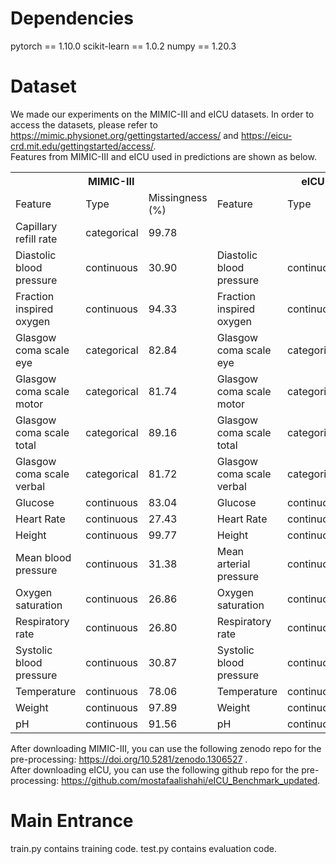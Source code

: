 # Dependencies
pytorch == 1.10.0 scikit-learn == 1.0.2 numpy == 1.20.3

# Dataset
We made our experiments on the MIMIC-III and eICU datasets. In order to access the datasets, please refer to 
https://mimic.physionet.org/gettingstarted/access/  and  https://eicu-crd.mit.edu/gettingstarted/access/. \
Features from MIMIC-III and eICU used in predictions are shown as below.
<table>
	<tr>
	    <th colspan="3">MIMIC-III</th>
	    <th colspan="3">eICU</th>  
	</tr >
	<tr>
	    <td>Feature</td>
	    <td>Type</td>
		  <td>Missingness (%)</td>
		  <td>Feature</td>
	    <td>Type</td>
      <td>Missingness (%)</td>
	</tr>
  <tr>
	    <td>Capillary refill rate</td>
	    <td>categorical</td>
		  <td>99.78</td>
		  <td></td>
	    <td></td>
      <td></td>
	</tr>
  <tr>
	    <td>Diastolic blood pressure</td>
	    <td>continuous</td>
		  <td>30.90</td>
		  <td>Diastolic blood pressure</td>
	    <td>continuous</td>
      <td>33.80</td>
	</tr>
  <tr>
	    <td>Fraction inspired oxygen</td>
	    <td>continuous</td>
		  <td>94.33</td>
		  <td>Fraction inspired oxygen</td>
	    <td>continuous</td>
      <td>98.14</td>
	</tr>
  <tr>
	    <td>Glasgow coma scale eye</td>
	    <td>categorical</td>
		  <td>82.84</td>
		  <td>Glasgow coma scale eye</td>
	    <td>categorical</td>
      <td>83.42</td>
	</tr>
  <tr>
	    <td>Glasgow coma scale motor</td>
	    <td>categorical</td>
		  <td>81.74</td>
		  <td>Glasgow coma scale motor</td>
	    <td>categorical</td>
      <td>83.43</td>
	</tr>
  <tr>
	    <td>Glasgow coma scale total</td>
	    <td>categorical</td>
		  <td>89.16</td>
		  <td>Glasgow coma scale total</td>
	    <td>categorical</td>
      <td>81.70</td>
	</tr>
  <tr>
	    <td>Glasgow coma scale verbal</td>
	    <td>categorical</td>
		  <td>81.72</td>
		  <td>Glasgow coma scale verbal</td>
	    <td>categorical</td>
      <td>83.54</td>
	</tr>
  <tr>
	    <td>Glucose</td>
	    <td>continuous</td>
		  <td>83.04</td>
		  <td>Glucose</td>
	    <td>continuous</td>
      <td>83.89</td>
	</tr>
  <tr>
	    <td>Heart Rate</td>
	    <td>continuous</td>
		  <td>27.43</td>
		  <td>Heart Rate</td>
	    <td>continuous</td>
      <td>27.45</td>
	</tr>
  <tr>
	    <td>Height</td>
	    <td>continuous</td>
		  <td>99.77</td>
		  <td>Height</td>
	    <td>continuous</td>
      <td>99.19</td>
	</tr>
  <tr>
	    <td>Mean blood pressure</td>
	    <td>continuous</td>
		  <td>31.38</td>
		  <td>Mean arterial pressure</td>
	    <td>continuous</td>
      <td>96.53</td>
	</tr>
  <tr>
	    <td>Oxygen saturation</td>
	    <td>continuous</td>
		  <td>26.86</td>
		  <td>Oxygen saturation</td>
	    <td>continuous</td>
      <td>38.12</td>
	</tr>
  <tr>
	    <td>Respiratory rate</td>
	    <td>continuous</td>
		  <td>26.80</td>
		  <td>Respiratory rate</td>
	    <td>continuous</td>
      <td>33.11</td>
	</tr>
  <tr>
	    <td>Systolic blood pressure</td>
	    <td>continuous</td>
		  <td>30.87</td>
		  <td>Systolic blood pressure</td>
	    <td>continuous</td>
      <td>33.80</td>
	</tr>
  <tr>
	    <td>Temperature</td>
	    <td>continuous</td>
		  <td>78.06</td>
		  <td>Temperature</td>
	    <td>continuous</td>
      <td>76.35</td>
	</tr>
  <tr>
	    <td>Weight</td>
	    <td>continuous</td>
		  <td>97.89</td>
		  <td>Weight</td>
	    <td>continuous</td>
      <td>98.65</td>
	</tr>
  <tr>
	    <td>pH</td>
	    <td>continuous</td>
		  <td>91.56</td>
		  <td>pH</td>
	    <td>continuous</td>
      <td>97.91</td>
	</tr>
</table>

After downloading MIMIC-III, you can use the following zenodo repo for the pre-processing: https://doi.org/10.5281/zenodo.1306527 . \
After downloading eICU, you can use the following github repo for the pre-processing: https://github.com/mostafaalishahi/eICU_Benchmark_updated. 

# Main Entrance 
train.py contains training code. test.py contains evaluation code.
